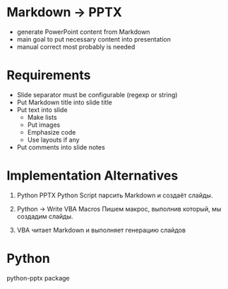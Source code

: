 
# Markdown -> PPTX

- generate PowerPoint content from Markdown
- main goal to put necessary content into presentation
- manual correct most probably is needed

# Requirements

- Slide separator must be configurable (regexp or string)
- Put Markdown title into slide title
- Put text into slide
  - Make lists
  - Put images
  - Emphasize code
  - Use layouts if any
- Put comments into slide notes

# Implementation Alternatives

1) Python PPTX
Python Script парсить Markdown и создаёт слайды.
   
2) Python -> Write VBA Macros
Пишем макрос, выполнив который, мы создадим слайды.

3) VBA читает Markdown и выполняет генерацию слайдов

# Python

python-pptx package
